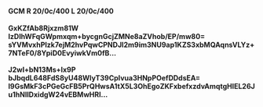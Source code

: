 #### GCM R 20/0c/400 L 20/0c/400
**GxKZfAb8Rjxzm81W**<br/>**lzDIhWFqGWpmxqm+bycgnGcjZMNe8aZVhob/EP/mw80=**<br/>**sYVMvxhPlzk7ejM2hvPqwCPNDJI2m9im3NU9ap1KZS3xbMQAqnsVLYz+7NTeF0/8YpiD0EvyiwkVm0fB...**<br/><br/>
**J2wI+bN13Ms+Ix9P**<br/>**bJbqdL648FdS8yU48WlyT39CpIvua3HNpPOefDDdsEA=**<br/>**l9GsMkF3cPGeGcFB5PrQHwsA1tX5L3OhEgoZKFxbefxzdvAmqtgHIEL26Ju1hNlIDxidgW24vEBMwHRl...**